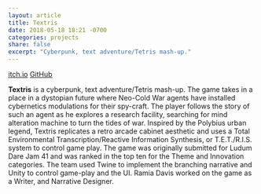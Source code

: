 ```yaml
---
layout: article
title: Textris
date: 2018-05-18 18:21 -0700
categories: projects
share: false
excerpt: "Cyberpunk, text adventure/Tetris mash-up."
---
```

<a href="https://teame.itch.io/textris" class="btn">itch.io</a>  <a href="https://github.com/kinggryan/ldjam-41" class="btn">GitHub</a>

**Textris** is a cyberpunk, text adventure/Tetris mash-up. The game takes in a place in a dystopian future where Neo-Cold War agents have installed cybernetics modulations for their spy-craft. The player follows the story of such an agent as he explores a research facility, searching for mind alteration machine to turn the tides of war. Inspired by the Polybius urban legend, Textris replicates a retro arcade cabinet aesthetic and uses a Total Environmental Transcription/Reactive Information Synthesis, or T.E.T./R.I.S. system to control game play. 
The game was originally submitted for Ludum Dare Jam 41 and was ranked in the top ten for the Theme and Innovation categories. The team used Twine to implement the branching narrative and Unity to control game-play and the UI. Ramia Davis worked on the game as a Writer, and Narrative Designer. 